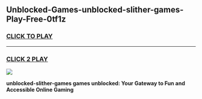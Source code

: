 
## Unblocked-Games-unblocked-slither-games-Play-Free-0tf1z
<h3>
<a href="https://premium76.site?title=unblocked-slither-games&ref=18A1">CLICK TO PLAY</a></h3>
<hr>

<h3>
<a href="https://premium76.site?title=unblocked-slither-games&ref=18A1">CLICK 2 PLAY</a>
  
</h3>

<a href="https://premium76.site?title=unblocked-slither-games&ref=18A1"><img src="https://clearcache.store/games.png"></a>


**unblocked-slither-games games unblocked: Your Gateway to Fun and Accessible Online Gaming**
